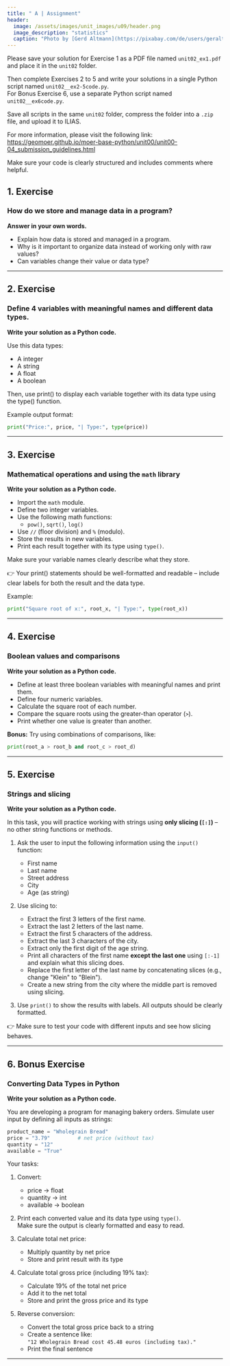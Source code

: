 ```yaml
---
title: " A | Assignment"
header:
  image: /assets/images/unit_images/u09/header.png
  image_description: "statistics"
  caption: "Photo by [Gerd Altmann](https://pixabay.com/de/users/geralt-9301/?utm_source=link-attribution&utm_medium=referral&utm_campaign=image&utm_content=4705451) [from Pixabay](https://pixabay.com/)"
---
```

Please save your solution for Exercise 1 as a PDF file named `unit02_ex1.pdf` and place it in the `unit02` folder.

Then complete Exercises 2 to 5 and write your solutions in a single Python script named `unit02__ex2-5code.py`.  
For Bonus Exercise 6, use a separate Python script named `unit02__ex6code.py`.

Save all scripts in the same `unit02` folder, compress the folder into a `.zip` file, and upload it to ILIAS.

For more information, please visit the following link:  
https://geomoer.github.io/moer-base-python/unit00/unit00-04_submission_guidelines.html

Make sure your code is clearly structured and includes comments where helpful.


## 1. Exercise

### How do we store and manage data in a program?

**Answer in your own words.**

- Explain how data is stored and managed in a program.
- Why is it important to organize data instead of working only with raw values?
- Can variables change their value or data type?

---

## 2. Exercise

### Define 4 variables with meaningful names and different data types.

**Write your solution as a Python code.**

Use this data types:
- A integer
- A string
- A float
- A boolean

Then, use print() to display each variable together with its data type using the type() function.

Example output format:
```python
print("Price:", price, "| Type:", type(price))
```
---

## 3. Exercise

### Mathematical operations and using the `math` library

**Write your solution as a Python code.**

- Import the `math` module.
- Define two integer variables.
- Use the following math functions:  
  - `pow()`, `sqrt()`, `log()`
- Use `//` (floor division) and `%` (modulo).
- Store the results in new variables.
- Print each result together with its type using `type()`.

Make sure your variable names clearly describe what they store.

👉 Your print() statements should be well-formatted and readable – include clear labels for both the result and the data type.

Example:
```python
print("Square root of x:", root_x, "| Type:", type(root_x))
```
---

## 4. Exercise

### Boolean values and comparisons

**Write your solution as a Python code.**

- Define at least three boolean variables with meaningful names and print them.
- Define four numeric variables.
- Calculate the square root of each number.
- Compare the square roots using the greater-than operator (`>`).
- Print whether one value is greater than another.

**Bonus:** Try using combinations of comparisons, like:
```python
print(root_a > root_b and root_c > root_d)
```

---

## 5. Exercise

### Strings and slicing

**Write your solution as a Python code.**

In this task, you will practice working with strings using **only slicing (`[:]`)** – no other string functions or methods.

1. Ask the user to input the following information using the `input()` function:
   - First name
   - Last name
   - Street address
   - City
   - Age (as string)

2. Use slicing to:
   - Extract the first 3 letters of the first name.
   - Extract the last 2 letters of the last name.
   - Extract the first 5 characters of the address.
   - Extract the last 3 characters of the city.
   - Extract only the first digit of the age string.
   - Print all characters of the first name **except the last one** using `[:-1]` and explain what this slicing does.
   - Replace the first letter of the last name by concatenating slices (e.g., change "Klein" to "Blein").
   - Create a new string from the city where the middle part is removed using slicing.

3. Use `print()` to show the results with labels. All outputs should be clearly formatted.

👉 Make sure to test your code with different inputs and see how slicing behaves.

---

## 6. Bonus Exercise

### Converting Data Types in Python

**Write your solution as a Python code.**

You are developing a program for managing bakery orders. Simulate user input by defining all inputs as strings:

```python
product_name = "Wholegrain Bread"
price = "3.79"         # net price (without tax)
quantity = "12"
available = "True"
```

Your tasks:

1. Convert:
   - price → float
   - quantity → int
   - available → boolean

2. Print each converted value and its data type using `type()`.  
   Make sure the output is clearly formatted and easy to read.

3. Calculate total net price:
   - Multiply quantity by net price
   - Store and print result with its type

4. Calculate total gross price (including 19% tax):
   - Calculate 19% of the total net price
   - Add it to the net total
   - Store and print the gross price and its type

5. Reverse conversion:
   - Convert the total gross price back to a string
   - Create a sentence like:  
     `"12 Wholegrain Bread cost 45.48 euros (including tax)."`
   - Print the final sentence

---
